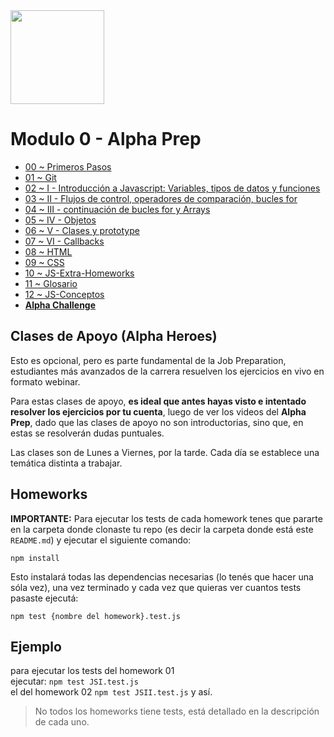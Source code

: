 <img  src='https://i.postimg.cc/bvWtJd8f/logo-8.png' height='150px'>

# **Modulo 0 - Alpha Prep**


+ [00 ~ Primeros Pasos](./00-PrimerosPasos)
+ [01 ~ Git](./01-Git)
+ [02 ~ I - Introducción a Javascript: Variables, tipos de datos y funciones](./02-JS-I/homework/)
+ [03 ~ II - Flujos de control, operadores de comparación, bucles for](./03-JS-II/homework/)
+ [04 ~ III - continuación de bucles for y Arrays](./04-JS-III/homework/)
+ [05 ~ IV - Objetos](./05-JS-IV/homework/)
+ [06 ~ V - Clases y prototype](./06-JS-V/homework/)
+ [07 ~ VI - Callbacks](./07-JS-VI/homework/)
+ [08 ~ HTML](./08-HTML/demos/)
+ [09 ~ CSS](./09-CSS-Positioning/demo/)
+ [10 ~ JS-Extra-Homeworks](./10-JS-Extra-Homeworks/homework/)
+ [11 ~ Glosario](./11-Glosario/)
+ [12 ~ JS-Conceptos](./12-JS-Conceptos/Statements-Expressions/)
+ [**Alpha Challenge**](./Challenge/)


## Clases de Apoyo (Alpha Heroes)

Esto es opcional, pero es parte fundamental de la Job Preparation, estudiantes más avanzados de la carrera resuelven los ejercicios en vivo en formato webinar.

Para estas clases de apoyo, **es ideal que antes hayas visto e intentado resolver los ejercicios por tu cuenta**, luego de ver los videos del **Alpha Prep**, dado que las clases de apoyo no son introductorias, sino que, en estas se resolverán dudas puntuales.

Las clases son de Lunes a Viernes, por la tarde. Cada día se establece una temática distinta a trabajar.

## Homeworks  

__IMPORTANTE:__ Para ejecutar los tests de cada homework tenes que pararte en la carpeta donde clonaste tu repo (es decir la carpeta donde está este `README.md`) y ejecutar el siguiente comando:

`npm install`

Esto instalará todas las dependencias necesarias (lo tenés que hacer una sóla vez), una vez terminado y cada vez que quieras ver cuantos tests pasaste ejecutá:

```
npm test {nombre del homework}.test.js
```

## Ejemplo<br>
para ejecutar los tests del homework 01<br> ejecutar: `npm test JSI.test.js` <br>
el del homework 02 `npm test JSII.test.js`
y así.

> No todos los homeworks tiene tests, está detallado en la descripción de cada uno.

